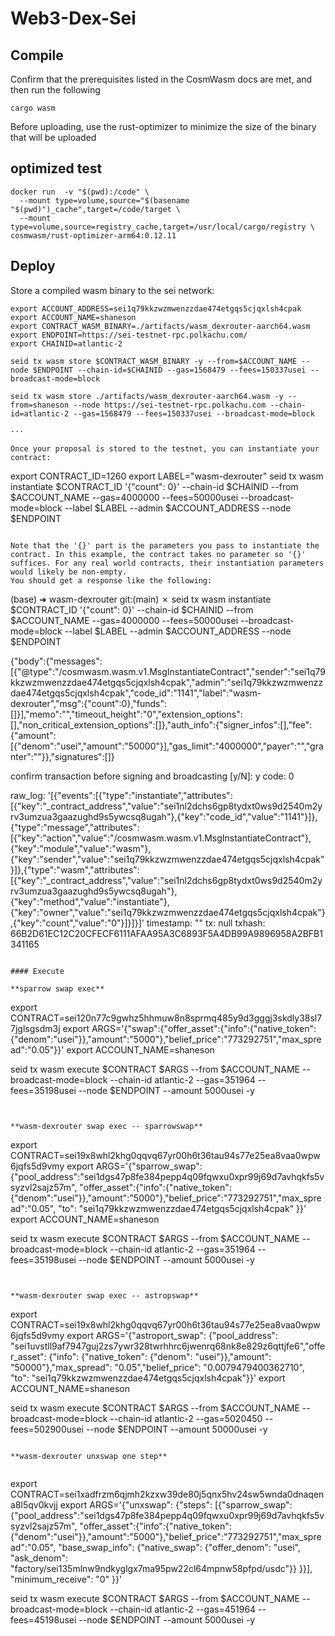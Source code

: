 # Web3-Dex-Sei

## Compile

Confirm that the prerequisites listed in the CosmWasm docs are met, and then run the following

```
cargo wasm
```

Before uploading, use the rust-optimizer to minimize the size of the binary that will be uploaded


## optimized test

```
docker run  -v "$(pwd):/code" \
  --mount type=volume,source="$(basename "$(pwd)")_cache",target=/code/target \
  --mount type=volume,source=registry_cache,target=/usr/local/cargo/registry \
cosmwasm/rust-optimizer-arm64:0.12.11
```

## Deploy

Store a compiled wasm binary to the sei network:


```
export ACCOUNT_ADDRESS=sei1q79kkzwzmwenzzdae474etgqs5cjqxlsh4cpak
export ACCOUNT_NAME=shaneson
export CONTRACT_WASM_BINARY=./artifacts/wasm_dexrouter-aarch64.wasm
export ENDPOINT=https://sei-testnet-rpc.polkachu.com/
export CHAINID=atlantic-2

seid tx wasm store $CONTRACT_WASM_BINARY -y --from=$ACCOUNT_NAME --node $ENDPOINT --chain-id=$CHAINID --gas=1568479 --fees=150337usei --broadcast-mode=block

seid tx wasm store ./artifacts/wasm_dexrouter-aarch64.wasm -y --from=shaneson --node https://sei-testnet-rpc.polkachu.com --chain-id=atlantic-2 --gas=1568479 --fees=150337usei --broadcast-mode=block

···

Once your proposal is stored to the testnet, you can instantiate your contract:

```
export CONTRACT_ID=1260
export LABEL="wasm-dexrouter"
seid tx wasm instantiate $CONTRACT_ID '{"count": 0}' --chain-id $CHAINID --from $ACCOUNT_NAME --gas=4000000 --fees=50000usei --broadcast-mode=block --label $LABEL --admin $ACCOUNT_ADDRESS --node $ENDPOINT
```

Note that the '{}' part is the parameters you pass to instantiate the contract. In this example, the contract takes no parameter so '{}' suffices. For any real world contracts, their instantiation parameters would likely be non-empty. 
You should get a response like the following:

```
(base) ➜  wasm-dexrouter git:(main) ✗ seid tx wasm instantiate $CONTRACT_ID '{"count": 0}' --chain-id $CHAINID --from $ACCOUNT_NAME --gas=4000000 --fees=50000usei --broadcast-mode=block --label $LABEL --admin $ACCOUNT_ADDRESS --node $ENDPOINT

{"body":{"messages":[{"@type":"/cosmwasm.wasm.v1.MsgInstantiateContract","sender":"sei1q79kkzwzmwenzzdae474etgqs5cjqxlsh4cpak","admin":"sei1q79kkzwzmwenzzdae474etgqs5cjqxlsh4cpak","code_id":"1141","label":"wasm-dexrouter","msg":{"count":0},"funds":[]}],"memo":"","timeout_height":"0","extension_options":[],"non_critical_extension_options":[]},"auth_info":{"signer_infos":[],"fee":{"amount":[{"denom":"usei","amount":"50000"}],"gas_limit":"4000000","payer":"","granter":""}},"signatures":[]}

confirm transaction before signing and broadcasting [y/N]: y
code: 0

raw_log: '[{"events":[{"type":"instantiate","attributes":[{"key":"_contract_address","value":"sei1nl2dchs6gp8tydxt0ws9d2540m2yrv3umzua3gaazughd9s5ywcsq8ugah"},{"key":"code_id","value":"1141"}]},{"type":"message","attributes":[{"key":"action","value":"/cosmwasm.wasm.v1.MsgInstantiateContract"},{"key":"module","value":"wasm"},{"key":"sender","value":"sei1q79kkzwzmwenzzdae474etgqs5cjqxlsh4cpak"}]},{"type":"wasm","attributes":[{"key":"_contract_address","value":"sei1nl2dchs6gp8tydxt0ws9d2540m2yrv3umzua3gaazughd9s5ywcsq8ugah"},{"key":"method","value":"instantiate"},{"key":"owner","value":"sei1q79kkzwzmwenzzdae474etgqs5cjqxlsh4cpak"},{"key":"count","value":"0"}]}]}]'
timestamp: ""
tx: null
txhash: 66B2D61EC12C20CFECF6111AFAA95A3C6893F5A4DB99A9896958A2BFB1341165
```

#### Execute

**sparrow swap exec**

```
export CONTRACT=sei120n77c9gwhz5hhmuw8n8sprmq485y9d3gggj3skdly38sl77jglsgsdm3j
export ARGS='{"swap":{"offer_asset":{"info":{"native_token":{"denom":"usei"}},"amount":"5000"},"belief_price":"773292751","max_spread":"0.05"}}'
export ACCOUNT_NAME=shaneson

seid tx wasm execute $CONTRACT $ARGS --from $ACCOUNT_NAME --broadcast-mode=block --chain-id atlantic-2 --gas=351964 --fees=35198usei --node $ENDPOINT --amount 5000usei -y

 ```


 **wasm-dexrouter swap exec -- sparrowswap**

```
export CONTRACT=sei19x8whl2khg0qqvq67yr00h6t36tau94s77e25ea8vaa0wpw6jqfs5d9vmy
export ARGS='{"sparrow_swap":{"pool_address":"sei1dgs47p8fe384pepp4q09fqwxu0xpr99j69d7avhqkfs5vsyzvl2sajz57m", "offer_asset":{"info":{"native_token":{"denom":"usei"}},"amount":"5000"},"belief_price":"773292751","max_spread":"0.05", "to": "sei1q79kkzwzmwenzzdae474etgqs5cjqxlsh4cpak" }}'
export ACCOUNT_NAME=shaneson

seid tx wasm execute $CONTRACT $ARGS --from $ACCOUNT_NAME --broadcast-mode=block --chain-id atlantic-2 --gas=351964 --fees=35198usei --node $ENDPOINT --amount 5000usei -y

 ```


 **wasm-dexrouter swap exec -- astropswap**

```
export CONTRACT=sei19x8whl2khg0qqvq67yr00h6t36tau94s77e25ea8vaa0wpw6jqfs5d9vmy
export ARGS='{"astroport_swap": {"pool_address": "sei1uvstll9af7947guj2zs7ywr328twrhhrc6jwenrq68nk8e829z6qttjfe6","offer_asset": {"info": {"native_token": {"denom": "usei"}},"amount": "50000"},"max_spread": "0.05","belief_price": "0.0079479400362710", "to": "sei1q79kkzwzmwenzzdae474etgqs5cjqxlsh4cpak"}}'
export ACCOUNT_NAME=shaneson

seid tx wasm execute $CONTRACT $ARGS --from $ACCOUNT_NAME --broadcast-mode=block --chain-id atlantic-2 --gas=5020450 --fees=502900usei --node $ENDPOINT --amount 50000usei -y

 ```

 **wasm-dexrouter unxswap one step**
 

```
export CONTRACT=sei1xadfrzm6qjmh2kzxw39de80j5qnx5hv24sw5wnda0dnaqena8l5qv0kvjj
export ARGS='{"unxswap": {"steps": [{"sparrow_swap":{"pool_address":"sei1dgs47p8fe384pepp4q09fqwxu0xpr99j69d7avhqkfs5vsyzvl2sajz57m", "offer_asset":{"info":{"native_token":{"denom":"usei"}},"amount":"5000"},"belief_price":"773292751","max_spread":"0.05", "base_swap_info": {"native_swap": {"offer_denom": "usei", "ask_denom": "factory/sei135mlnw9ndkyglgx7ma95pw22cl64mpnw58pfpd/usdc"}} }}], "minimum_receive": "0" }}'

seid tx wasm execute $CONTRACT $ARGS --from $ACCOUNT_NAME --broadcast-mode=block --chain-id atlantic-2 --gas=451964 --fees=45198usei --node $ENDPOINT --amount 5000usei -y

```
 
